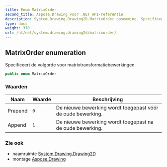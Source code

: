 ```yaml
---
title: Enum MatrixOrder
second_title: Aspose.Drawing voor .NET API-referentie
description: System.Drawing.Drawing2D.MatrixOrder opsomming. Specificeert de volgorde voor matrixtransformatiebewerkingen.
type: docs
weight: 370
url: /nl/net/system.drawing.drawing2d/matrixorder/
---
```

## MatrixOrder enumeration

Specificeert de volgorde voor matrixtransformatiebewerkingen.

```csharp
public enum MatrixOrder
```

### Waarden

| Naam | Waarde | Beschrijving |
| --- | --- | --- |
| Prepend | `0` | De nieuwe bewerking wordt toegepast vóór de oude bewerking. |
| Append | `1` | De nieuwe bewerking wordt toegepast na de oude bewerking. |

### Zie ook

* naamruimte [System.Drawing.Drawing2D](../../system.drawing.drawing2d/)
* montage [Aspose.Drawing](../../)


